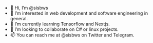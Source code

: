 - 👋 Hi, I’m @sisbws
- 👀 I’m interested in web development and software engineering in general.
- 🌱 I’m currently learning Tensorflow and Nextjs.
- 💞️ I’m looking to collaborate on C# or linux projects.
- 📫 You can reach me at @sisbws on Twitter and Telegram.

<!---
sisbws/sisbws is a ✨ special ✨ repository because its `README.md` (this file) appears on your GitHub profile.
You can click the Preview link to take a look at your changes.
--->
